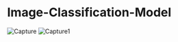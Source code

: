 # Image-Classification-Model
![Capture](https://user-images.githubusercontent.com/80332356/211192381-72fe339f-e1c4-4a73-a508-1edf59783f4f.PNG)
![Capture1](https://user-images.githubusercontent.com/80332356/211192434-260d546a-0797-435f-ad9d-7c25c4434fd2.PNG)
